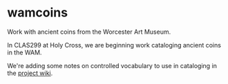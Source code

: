 # wamcoins

Work with ancient coins from the Worcester Art Museum.

In CLAS299 at Holy Cross, we are beginning work cataloging ancient coins in the WAM.

We're adding some notes on controlled vocabulary to use in cataloging in the [project wiki](https://github.com/neelsmith/wamcoins/wiki).
